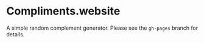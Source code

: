 # Compliments.website

A simple random complement generator. Please see the `gh-pages` branch for details.